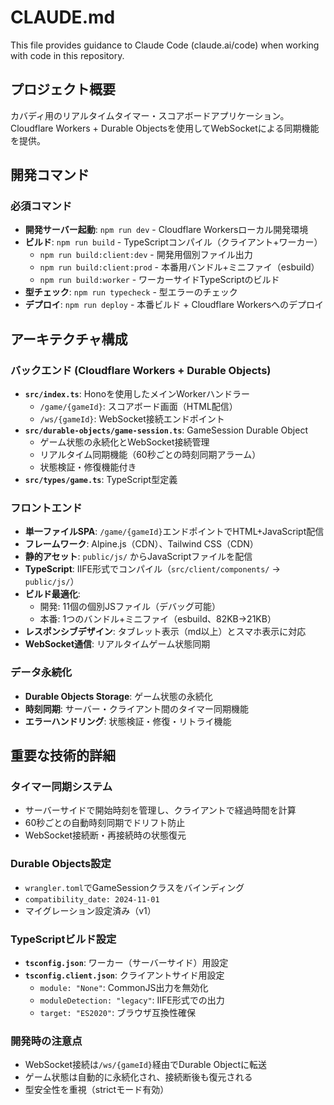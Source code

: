 # CLAUDE.md

This file provides guidance to Claude Code (claude.ai/code) when working with code in this repository.

## プロジェクト概要

カバディ用のリアルタイムタイマー・スコアボードアプリケーション。Cloudflare Workers + Durable Objectsを使用してWebSocketによる同期機能を提供。

## 開発コマンド

### 必須コマンド
- **開発サーバー起動**: `npm run dev` - Cloudflare Workersローカル開発環境
- **ビルド**: `npm run build` - TypeScriptコンパイル（クライアント+ワーカー）
  - `npm run build:client:dev` - 開発用個別ファイル出力
  - `npm run build:client:prod` - 本番用バンドル+ミニファイ（esbuild）
  - `npm run build:worker` - ワーカーサイドTypeScriptのビルド
- **型チェック**: `npm run typecheck` - 型エラーのチェック
- **デプロイ**: `npm run deploy` - 本番ビルド + Cloudflare Workersへのデプロイ

## アーキテクチャ構成

### バックエンド (Cloudflare Workers + Durable Objects)
- **`src/index.ts`**: Honoを使用したメインWorkerハンドラー
  - `/game/{gameId}`: スコアボード画面（HTML配信）
  - `/ws/{gameId}`: WebSocket接続エンドポイント
- **`src/durable-objects/game-session.ts`**: GameSession Durable Object
  - ゲーム状態の永続化とWebSocket接続管理
  - リアルタイム同期機能（60秒ごとの時刻同期アラーム）
  - 状態検証・修復機能付き
- **`src/types/game.ts`**: TypeScript型定義

### フロントエンド
- **単一ファイルSPA**: `/game/{gameId}`エンドポイントでHTML+JavaScript配信
- **フレームワーク**: Alpine.js（CDN）、Tailwind CSS（CDN）
- **静的アセット**: `public/js/` からJavaScriptファイルを配信
- **TypeScript**: IIFE形式でコンパイル（`src/client/components/` → `public/js/`）
- **ビルド最適化**:
  - 開発: 11個の個別JSファイル（デバッグ可能）
  - 本番: 1つのバンドル+ミニファイ（esbuild、82KB→21KB）
- **レスポンシブデザイン**: タブレット表示（md以上）とスマホ表示に対応
- **WebSocket通信**: リアルタイムゲーム状態同期

### データ永続化
- **Durable Objects Storage**: ゲーム状態の永続化
- **時刻同期**: サーバー・クライアント間のタイマー同期機能
- **エラーハンドリング**: 状態検証・修復・リトライ機能

## 重要な技術的詳細

### タイマー同期システム
- サーバーサイドで開始時刻を管理し、クライアントで経過時間を計算
- 60秒ごとの自動時刻同期でドリフト防止
- WebSocket接続断・再接続時の状態復元

### Durable Objects設定
- `wrangler.toml`でGameSessionクラスをバインディング
- `compatibility_date: 2024-11-01`
- マイグレーション設定済み（v1）

### TypeScriptビルド設定
- **`tsconfig.json`**: ワーカー（サーバーサイド）用設定
- **`tsconfig.client.json`**: クライアントサイド用設定
  - `module: "None"`: CommonJS出力を無効化
  - `moduleDetection: "legacy"`: IIFE形式での出力
  - `target: "ES2020"`: ブラウザ互換性確保

### 開発時の注意点
- WebSocket接続は`/ws/{gameId}`経由でDurable Objectに転送
- ゲーム状態は自動的に永続化され、接続断後も復元される
- 型安全性を重視（strictモード有効）